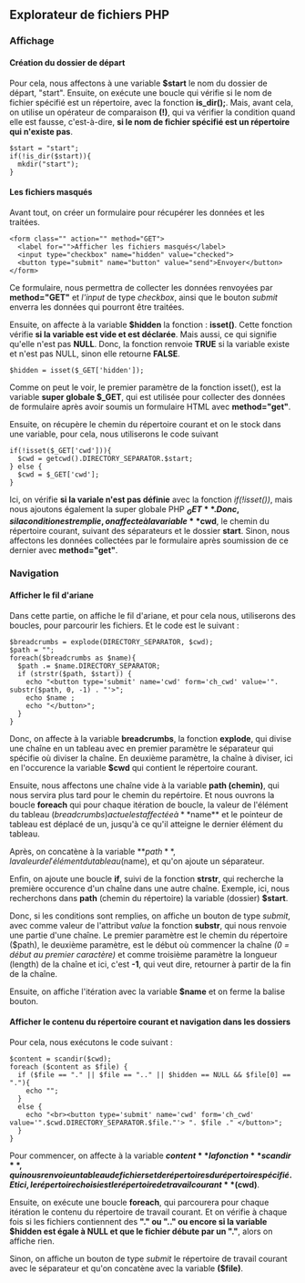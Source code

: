 ## Explorateur de fichiers PHP

### Affichage

#### Création du dossier de départ

Pour cela, nous affectons à une variable **$start** le nom du dossier de départ, "start". Ensuite, on exécute une boucle qui vérifie si le nom de fichier spécifié est un répertoire, avec la fonction **is_dir();**. Mais, avant cela, on utilise un opérateur de comparaison **(!)**, qui va vérifier la condition quand elle est fausse, c'est-à-dire, **si le nom de fichier spécifié est un répertoire qui n'existe pas**.

```
$start = "start";
if(!is_dir($start)){
  mkdir("start");
}
```

#### Les fichiers masqués

Avant tout, on créer un formulaire pour récupérer les données et les traitées.

```
<form class="" action="" method="GET">
  <label for="">Afficher les fichiers masqués</label>
  <input type="checkbox" name="hidden" value="checked">
  <button type="submit" name="button" value="send">Envoyer</button>
</form>
```

Ce formulaire, nous permettra de collecter les données renvoyées par **method="GET"** et *l'input* de type *checkbox*, ainsi que le bouton *submit* enverra les données qui pourront être traitées.

Ensuite, on affecte à la variable **$hidden** la fonction : **isset()**. Cette fonction vérifie **si la variable est vide et est déclarée**. Mais aussi, ce qui signifie qu'elle n'est pas **NULL**. Donc, la fonction renvoie **TRUE** si la variable existe et n'est pas NULL, sinon elle retourne **FALSE**.

```
$hidden = isset($_GET['hidden']);
```

Comme on peut le voir, le premier paramètre de la fonction isset(), est la variable **super globale $_GET**, qui est utilisée pour collecter des données de formulaire après avoir soumis un formulaire HTML avec **method="get"**.

Ensuite, on récupère le chemin du répertoire courant et on le stock dans une variable, pour cela, nous utiliserons le code suivant

```
if(!isset($_GET['cwd'])){
  $cwd = getcwd().DIRECTORY_SEPARATOR.$start;
} else {
  $cwd = $_GET['cwd'];
}
```

Ici, on vérifie **si la variale n'est pas définie** avec la fonction *if(!isset())*, mais nous ajoutons également la super globale PHP **$_GET**. Donc, si la condition est remplie, on affecte à la variable **$cwd**, le chemin du répertoire courant, suivant des séparateurs et le dossier **start**. Sinon, nous affectons les données collectées par le formulaire après soumission de ce dernier avec **method="get"**.

### Navigation

#### Afficher le fil d'ariane

Dans cette partie, on affiche le fil d'ariane, et pour cela nous, utiliserons des boucles, pour parcourir les fichiers. Et le code est le suivant :

```
$breadcrumbs = explode(DIRECTORY_SEPARATOR, $cwd);
$path = "";
foreach($breadcrumbs as $name){
  $path .= $name.DIRECTORY_SEPARATOR;
  if (strstr($path, $start)) {
    echo "<button type='submit' name='cwd' form='ch_cwd' value='". substr($path, 0, -1) . "'>";
    echo $name ;
    echo "</button>";
  }
}
```

Donc, on affecte à la variable **breadcrumbs**, la fonction **explode**, qui divise une chaîne en un tableau avec en premier paramètre le séparateur qui spécifie où diviser la chaîne. En deuxième paramètre, la chaîne à diviser, ici en l'occurence la variable **$cwd** qui contient le répertoire courant.

Ensuite, nous affectons une chaîne vide à la variable **path (chemin)**, qui nous servira plus tard pour le chemin du repértoire. Et nous ouvrons la boucle **foreach** qui pour chaque itération de boucle, la valeur de l'élément du tableau ($breadcrumbs) actuel est affectée à **$name** et le pointeur de tableau est déplacé de un, jusqu'à ce qu'il atteigne le dernier élément du tableau.

Après, on concatène à la variable **$path**, la valeur de l'élément du tableau ($name), et qu'on ajoute un séparateur.

Enfin, on ajoute une boucle **if**, suivi de la fonction **strstr**, qui recherche la première occurence d'un chaîne dans une autre chaîne. Exemple, ici, nous recherchons dans **path** (chemin du répertoire) la variable (dossier) **$start**.

Donc, si les conditions sont remplies, on affiche un bouton de type *submit*, avec comme valeur de l'attribut *value* la fonction **substr**, qui nous renvoie une partie d'une chaîne. Le premier paramètre est le chemin du répertoire ($path), le deuxième paramètre, est le début où commencer la chaîne *(0 = début au premier caractère)* et comme troisième paramètre la longueur (length) de la chaîne et ici, c'est **-1**, qui veut dire, retourner à partir de la fin de la chaîne.

Ensuite, on affiche l'itération avec la variable **$name** et on ferme la balise bouton.

#### Afficher le contenu du répertoire courant et navigation dans les dossiers

Pour cela, nous exécutons le code suivant :

```
$content = scandir($cwd);
foreach ($content as $file) {
  if ($file == "." || $file == ".." || $hidden == NULL && $file[0] == "."){
    echo "";
  }
  else {
    echo "<br><button type='submit' name='cwd' form='ch_cwd' value='".$cwd.DIRECTORY_SEPARATOR.$file."'> ". $file ." </button>";
  }
}
```

Pour commencer, on affecte à la variable **$content** la fonction **scandir**, qui nous renvoie un tableau de fichiers et de répertoires du  répertoire spécifié. Et ici, le répertoire choisi est le répertoire de travail courant **($cwd)**.

Ensuite, on exécute une boucle **foreach**, qui parcourera pour chaque itération le contenu du répertoire de travail courant. Et on vérifie à chaque fois si les fichiers contiennent des **"." ou ".." ou encore si la variable $hidden est égale à NULL et que le fichier débute par un "."**, alors on affiche rien.

Sinon, on affiche un bouton de type *submit* le répertoire de travail courant avec le séparateur et qu'on concatène avec la variable **($file)**.
